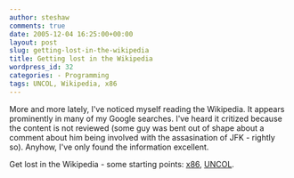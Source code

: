 ```yaml
---
author: steshaw
comments: true
date: 2005-12-04 16:25:00+00:00
layout: post
slug: getting-lost-in-the-wikipedia
title: Getting lost in the Wikipedia
wordpress_id: 32
categories: - Programming
tags: UNCOL, Wikipedia, x86
---
```


More and more lately, I've noticed myself reading the Wikipedia. It appears prominently in many of my Google searches. I've heard it critized because the content is not reviewed (some guy was bent out of shape about a comment about him being involved with the assasination of JFK - rightly so). Anyhow, I've only found the information excellent.

Get lost in the Wikipedia - some starting points: [x86](http://en.wikipedia.org/wiki/X86), [UNCOL](http://en.wikipedia.org/wiki/UNCOL).
